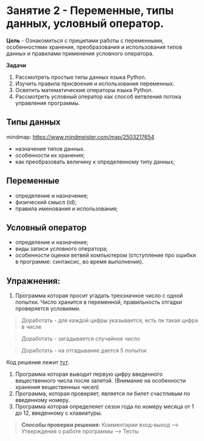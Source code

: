 # Занятие 2 - Переменные, типы данных, условный оператор. 
**Цель** - Ознакомиться с приципами работы с переменными, особенностями хранения, преобразования и использования типов данных и правилами применения условного оператора.

**Задачи**
1. Рассмотреть простые типы данных языка Python. 
2. Изучить правила присвоения и использования переменных.
3. Осветить математические операторы языка Python.
4. Рассмотреть условный оператор как способ ветвления потока управления программы.

## Типы данных
mindmap: https://www.mindmeister.com/map/2503217654
- назначение типов данных.
- особенности их хранения;
- как преобразовать величину к определенному типу данных;

## Переменные
- определение и назначение;
- физический смысл (id);
- правила именования и использования;

## Условный оператор
- определение и назначение;
- виды записи условного оператора;
- особенности оценки ветвей компьютером (отступление про ошибки в программе: синтаксис, во время выполнения).


## Упражнения: 
1. Программа которая просит угадать трехзначное число с одной попытки. Число хранится в переменной, правильность отгадки проверяется условиями. 
> Доработать - для каждой цифры указывается, есть ли такая цифра в числе

> Доработать - загадывается случайное число

> Доработать - на отгадывание дается 5 попыток

Код решения лежит [тут](https://github.com/vvihorev/TinyBootcamp/blob/main/code/lesson_2.py).

1. Программа которая выводит первую цифру введенного вещественного числа после запятой. (Внимание на особенности хранения вещественных чисел)
2. Программа, которая проверяет, является ли билет счастливым по введенному номеру.
3. Программа которая определеяет сезон года по номеру месяца от 1 до 12, введенному с клавиатуры.

> **Способы проверки решения:** 
> Комментарии вход-выход --> Утверждения о работе программы --> Тесты
